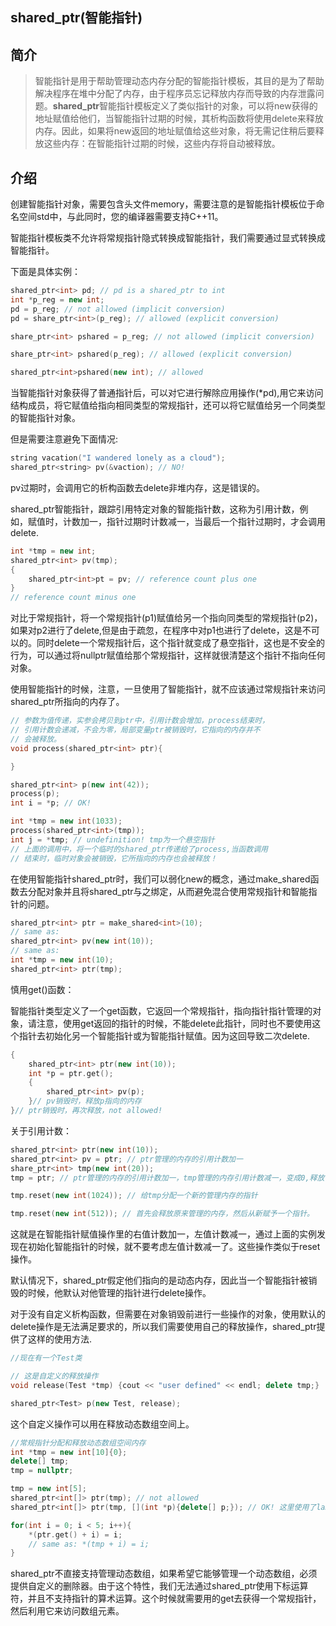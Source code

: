## shared_ptr(智能指针)

## 简介

> 智能指针是用于帮助管理动态内存分配的智能指针模板，其目的是为了帮助解决程序在堆中分配了内存，由于程序员忘记释放内存而导致的内存泄露问题。**shared_ptr**智能指针模板定义了类似指针的对象，可以将new获得的地址赋值给他们，当智能指针过期的时候，其析构函数将使用delete来释放内存。因此，如果将new返回的地址赋值给这些对象，将无需记住稍后要释放这些内存：在智能指针过期的时候，这些内存将自动被释放。

## 介绍

创建智能指针对象，需要包含头文件memory，需要注意的是智能指针模板位于命名空间std中，与此同时，您的编译器需要支持C++11。

智能指针模板类不允许将常规指针隐式转换成智能指针，我们需要通过显式转换成智能指针。

下面是具体实例：
```cpp
shared_ptr<int> pd; // pd is a shared_ptr to int
int *p_reg = new int;
pd = p_reg; // not allowed (implicit conversion)
pd = share_ptr<int>(p_reg); // allowed (explicit conversion)

share_ptr<int> pshared = p_reg; // not allowed (implicit conversion)

share_ptr<int> pshared(p_reg); // allowed (explicit conversion)

shared_ptr<int>pshared(new int); // allowed

```

当智能指针对象获得了普通指针后，可以对它进行解除应用操作(*pd),用它来访问结构成员，将它赋值给指向相同类型的常规指针，还可以将它赋值给另一个同类型的智能指针对象。

但是需要注意避免下面情况:

```cpp
string vacation("I wandered lonely as a cloud");
shared_ptr<string> pv(&vaction); // NO!
```

pv过期时，会调用它的析构函数去delete非堆内存，这是错误的。

shared_ptr智能指针，跟踪引用特定对象的智能指针数，这称为引用计数，例如，赋值时，计数加一，指针过期时计数减一，当最后一个指针过期时，才会调用delete.

```cpp
int *tmp = new int;
shared_ptr<int> pv(tmp);
{
    shared_ptr<int>pt = pv; // reference count plus one
}
// reference count minus one

```

对比于常规指针，将一个常规指针(p1)赋值给另一个指向同类型的常规指针(p2)，如果对p2进行了delete,但是由于疏忽，在程序中对p1也进行了delete，这是不可以的。同时delete一个常规指针后，这个指针就变成了悬空指针，这也是不安全的行为，可以通过将nullptr赋值给那个常规指针，这样就很清楚这个指针不指向任何对象。

使用智能指针的时候，注意，一旦使用了智能指针，就不应该通过常规指针来访问shared_ptr所指向的内存了。

```cpp
// 参数为值传递，实参会拷贝到ptr中，引用计数会增加，process结束时，
// 引用计数会递减，不会为零，局部变量ptr被销毁时，它指向的内存并不
// 会被释放。
void process(shared_ptr<int> ptr){

} 

shared_ptr<int> p(new int(42));
process(p);
int i = *p; // OK!

int *tmp = new int(1033);
process(shared_ptr<int>(tmp));
int j = *tmp; // undefinition! tmp为一个悬空指针
// 上面的调用中，将一个临时的shared_ptr传递给了process,当函数调用
// 结束时，临时对象会被销毁，它所指向的内存也会被释放！
```

在使用智能指针shared_ptr时，我们可以弱化new的概念，通过make_shared函数去分配对象并且将shared_ptr与之绑定，从而避免混合使用常规指针和智能指针的问题。

```cpp
shared_ptr<int> ptr = make_shared<int>(10);
// same as:
shared_ptr<int> pv(new int(10));
// same as:
int *tmp = new int(10);
shared_ptr<int> ptr(tmp);
```

慎用get()函数：

智能指针类型定义了一个get函数，它返回一个常规指针，指向指针指针管理的对象，请注意，使用get返回的指针的时候，不能delete此指针，同时也不要使用这个指针去初始化另一个智能指针或为智能指针赋值。因为这回导致二次delete.

```cpp
{
    shared_ptr<int> ptr(new int(10));
    int *p = ptr.get();
    {
        shared_ptr<int> pv(p);
    }// pv销毁时，释放p指向的内存
}// ptr销毁时，再次释放，not allowed!

```

关于引用计数：

```cpp
shared_ptr<int> ptr(new int(10));
shared_ptr<int> pv = ptr; // ptr管理的内存的引用计数加一
share_ptr<int> tmp(new int(20));
tmp = ptr; // ptr管理的内存的引用计数加一，tmp管理的内存引用计数减一，变成0,释放了内存。

tmp.reset(new int(1024)); // 给tmp分配一个新的管理内存的指针

tmp.reset(new int(512)); // 首先会释放原来管理的内存，然后从新赋予一个指针。
```

这就是在智能指针赋值操作里的右值计数加一，左值计数减一，通过上面的实例发现在初始化智能指针的时候，就不要考虑左值计数减一了。这些操作类似于reset操作。

默认情况下，shared_ptr假定他们指向的是动态内存，因此当一个智能指针被销毁的时候，他默认对他管理的指针进行delete操作。

对于没有自定义析构函数，但需要在对象销毁前进行一些操作的对象，使用默认的delete操作是无法满足要求的，所以我们需要使用自己的释放操作，shared_ptr提供了这样的使用方法.

```cpp
//现在有一个Test类

// 这是自定义的释放操作
void release(Test *tmp) {cout << "user defined" << endl; delete tmp;}

shared_ptr<Test> p(new Test, release);
```

这个自定义操作可以用在释放动态数组空间上。

```cpp
//常规指针分配和释放动态数组空间内存
int *tmp = new int[10]{0};
delete[] tmp;
tmp = nullptr;

tmp = new int[5];
shared_ptr<int[]> ptr(tmp); // not allowed
shared_ptr<int[]> ptr(tmp, [](int *p){delete[] p;}); // OK! 这里使用了lambda释放数组

for(int i = 0; i < 5; i++){
    *(ptr.get() + i) = i;
    // same as: *(tmp + i) = i;
}

```
shared_ptr不直接支持管理动态数组，如果希望它能够管理一个动态数组，必须提供自定义的删除器。由于这个特性，我们无法通过shared_ptr使用下标运算符，并且不支持指针的算术运算。这个时候就需要用的get去获得一个常规指针，然后利用它来访问数组元素。
